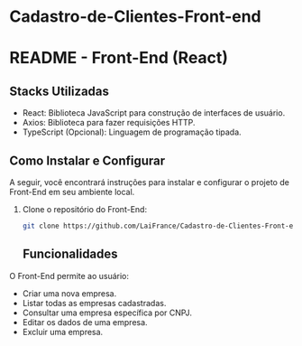 # Cadastro-de-Clientes-Front-end

# README - Front-End (React) 
## Stacks Utilizadas

- React: Biblioteca JavaScript para construção de interfaces de usuário.
- Axios: Biblioteca para fazer requisições HTTP.
- TypeScript (Opcional): Linguagem de programação tipada.

## Como Instalar e Configurar

A seguir, você encontrará instruções para instalar e configurar o projeto de Front-End em seu ambiente local.

1. Clone o repositório do Front-End:

   ```bash
   git clone https://github.com/LaiFrance/Cadastro-de-Clientes-Front-end.git
   ```

   ## Funcionalidades

O Front-End permite ao usuário:

- Criar uma nova empresa.
- Listar todas as empresas cadastradas.
- Consultar uma empresa específica por CNPJ.
- Editar os dados de uma empresa.
- Excluir uma empresa.
